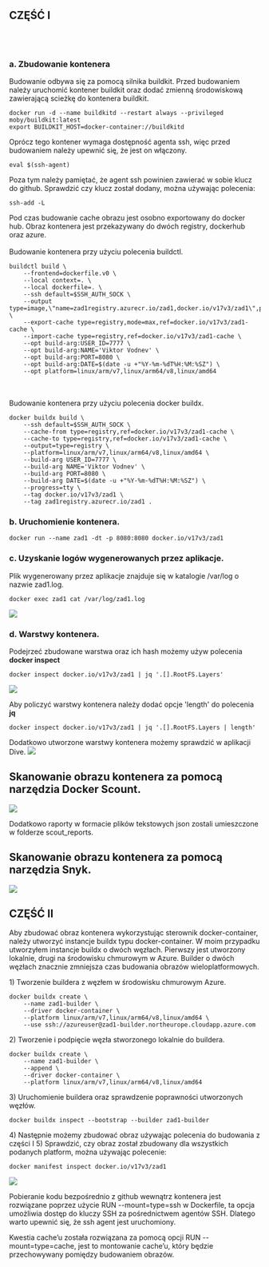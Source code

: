 ## CZĘŚĆ I
<br/><br/>
### a. Zbudowanie kontenera
Budowanie odbywa się za pomocą silnika buildkit. Przed budowaniem należy uruchomić kontener buildkit oraz dodać zmienną środowiskową zawierającą scieżkę do kontenera buildkit.   
```
docker run -d --name buildkitd --restart always --privileged moby/buildkit:latest
export BUILDKIT_HOST=docker-container://buildkitd
```
Oprócz tego kontener wymaga dostępność agenta ssh, więc przed budowaniem należy upewnić się, że jest on włączony.
```
eval $(ssh-agent)
```
Poza tym należy pamiętać, że agent ssh powinien zawierać w sobie klucz do github. Sprawdzić czy klucz został dodany, można używając polecenia:
```
ssh-add -L
```
Pod czas budowanie cache obrazu jest osobno exportowany do docker hub. Obraz kontenera jest przekazywany do dwóch registry, dockerhub oraz azure.
<br/><br/>
Budowanie kontenera przy użyciu polecenia buildctl.
```
buildctl build \
    --frontend=dockerfile.v0 \
    --local context=. \
    --local dockerfile=. \
    --ssh default=$SSH_AUTH_SOCK \
    --output type=image,\"name=zad1registry.azurecr.io/zad1,docker.io/v17v3/zad1\",push=true \
    --export-cache type=registry,mode=max,ref=docker.io/v17v3/zad1-cache \
    --import-cache type=registry,ref=docker.io/v17v3/zad1-cache \
    --opt build-arg:USER_ID=7777 \
    --opt build-arg:NAME='Viktor Vodnev' \
    --opt build-arg:PORT=8080 \
    --opt build-arg:DATE=$(date -u +"%Y-%m-%dT%H:%M:%SZ") \
    --opt platform=linux/arm/v7,linux/arm64/v8,linux/amd64
```
<br/><br/>
Budowanie kontenera przy użyciu polecenia docker buildx.
```
docker buildx build \
    --ssh default=$SSH_AUTH_SOCK \
    --cache-from type=registry,ref=docker.io/v17v3/zad1-cache \
    --cache-to type=registry,ref=docker.io/v17v3/zad1-cache \
    --output=type=registry \
    --platform=linux/arm/v7,linux/arm64/v8,linux/amd64 \
    --build-arg USER_ID=7777 \
    --build-arg NAME='Viktor Vodnev' \
    --build-arg PORT=8080 \
    --build-arg DATE=$(date -u +"%Y-%m-%dT%H:%M:%SZ") \
    --progress=tty \
    --tag docker.io/v17v3/zad1 \
    --tag zad1registry.azurecr.io/zad1 .
```
### b. Uruchomienie kontenera.
```
docker run --name zad1 -dt -p 8080:8080 docker.io/v17v3/zad1
```
### c. Uzyskanie logów wygenerowanych przez aplikacje.
Plik wygenerowany przez aplikacje znajduje się w katalogie /var/log o nazwie zad1.log.
```
docker exec zad1 cat /var/log/zad1.log
```
![](./screenshots/logs.png)
### d. Warstwy kontenera.
Podejrzeć zbudowane warstwa oraz ich hash możemy używ polecenia **docker inspect**
```
docker inspect docker.io/v17v3/zad1 | jq '.[].RootFS.Layers'
```
![](./screenshots/layers.png)

Aby policzyć warstwy kontenera należy dodać opcje 'length' do polecenia **jq**
```
docker inspect docker.io/v17v3/zad1 | jq '.[].RootFS.Layers | length'
```
Dodatkowo utworzone warstwy kontenera możemy sprawdzić w aplikacji Dive.
![](./screenshots/dive.png)


## Skanowanie obrazu kontenera za pomocą narzędzia Docker Scount.

![](./screenshots/scout.png)

Dodatkowo raporty w formacie plików tekstowych json zostali umieszczone w folderze scout_reports.

## Skanowanie obrazu kontenera za pomocą narzędzia Snyk.
![](./screenshots/snyk.png)

## CZĘŚĆ II

Aby zbudować obraz kontenera wykorzystując sterownik docker-container, należy utworzyć instancje buildx typu docker-container. W moim przypadku utworzyłem instancje buildx o dwóch węzłach. Pierwszy jest utworzony lokalnie, drugi na środowisku chmurowym w Azure. Builder o dwóch węzłach znacznie zmniejsza czas budowania obrazów wieloplatformowych.

1\) Tworzenie buildera z węzłem w środowisku chmurowym Azure.
```
docker buildx create \
    --name zad1-builder \
    --driver docker-container \
    --platform linux/arm/v7,linux/arm64/v8,linux/amd64 \
    --use ssh://azureuser@zad1-builder.northeurope.cloudapp.azure.com
```
2\) Tworzenie i podpięcie węzła stworzonego lokalnie do buildera.
```
docker buildx create \
    --name zad1-builder \
    --append \
    --driver docker-container \
    --platform linux/arm/v7,linux/arm64/v8,linux/amd64
```
3\) Uruchomienie buildera oraz sprawdzenie poprawności utworzonych węzłów. 
```
docker buildx inspect --bootstrap --builder zad1-builder
```
4\) Następnie możemy zbudować obraz używając polecenia do budowania z części I
5\) Sprawdzić, czy obraz został zbudowany dla wszystkich podanych platform, można używając polecenie:
```
docker manifest inspect docker.io/v17v3/zad1
```
![](./screenshots/manifest.png)

Pobieranie kodu bezpośrednio z github wewnątrz kontenera jest rozwiązane poprzez użycie RUN --mount=type=ssh w Dockerfile, ta opcja umożliwia dostęp do kluczy SSH za pośrednictwem agentów SSH. Dlatego warto upewnić się, że ssh agent jest uruchomiony.

Kwestia cache’u została rozwiązana za pomocą opcji RUN --mount=type=cache, jest to montowanie cache’u, który będzie przechowywany pomiędzy budowaniem obrazów.